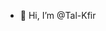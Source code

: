 - 👋 Hi, I’m @Tal-Kfir

<!---
Tal-Kfir/Tal-Kfir is a ✨ special ✨ repository because its `README.md` (this file) appears on your GitHub profile.
You can click the Preview link to take a look at your changes.
--->
